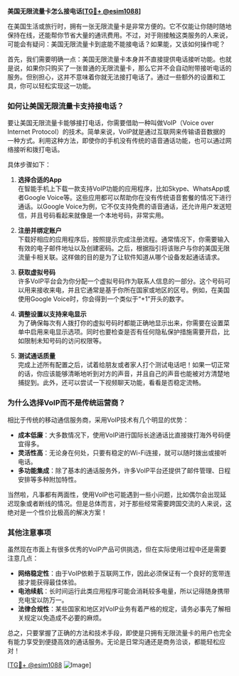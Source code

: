 **美国无限流量卡怎么接电话[[TG💪+ @esim1088](https://t.me/s/esim1088)]**

在美国生活或旅行时，拥有一张无限流量卡是非常方便的。它不仅能让你随时随地保持在线，还能帮你节省大量的通讯费用。不过，对于刚接触这类服务的人来说，可能会有疑问：美国无限流量卡到底能不能接电话？如果能，又该如何操作呢？

首先，我们需要明确一点：美国无限流量卡本身并不直接提供电话接听功能。也就是说，如果你只购买了一张普通的无限流量卡，那么它并不会自动附带接听电话的服务。但别担心，这并不意味着你就无法接打电话了。通过一些额外的设置和工具，你可以轻松实现这一功能。

### **如何让美国无限流量卡支持接电话？**

要让美国无限流量卡能够接打电话，你需要借助一种叫做VoIP（Voice over Internet Protocol）的技术。简单来说，VoIP就是通过互联网来传输语音数据的一种方式。利用这种方法，即使你的手机没有传统的语音通话功能，也可以通过网络接听和拨打电话。

具体步骤如下：

1. **选择合适的App**  
   在智能手机上下载一款支持VoIP功能的应用程序，比如Skype、WhatsApp或者Google Voice等。这些应用都可以帮助你在没有传统语音套餐的情况下进行通话。以Google Voice为例，它不仅支持免费的语音通话，还允许用户发送短信，并且号码看起来就像是一个本地号码，非常实用。

2. **注册并绑定账户**  
   下载好相应的应用程序后，按照提示完成注册流程。通常情况下，你需要输入有效的电子邮件地址以及创建密码。之后，根据指引将该账户与你的美国无限流量卡相关联。这样做的目的是为了让软件知道从哪个设备发起通话请求。

3. **获取虚拟号码**  
   许多VoIP平台会为你分配一个虚拟号码作为联系人信息的一部分。这个号码可以用来接收来电，并且它通常是基于你所在国家或地区的区号。例如，在美国使用Google Voice时，你会得到一个类似于“+1”开头的数字。

4. **调整设置以支持来电显示**  
   为了确保每次有人拨打你的虚拟号码时都能正确地显示出来，你需要在设置菜单中启用来电显示选项。同时也要检查是否有任何隐私保护措施需要开启，比如限制未知号码的访问权限等。

5. **测试通话质量**  
   完成上述所有配置之后，试着给朋友或者家人打个测试电话吧！如果一切正常的话，你应该能够清晰地听到对方的声音，并且自己的声音也能被对方清楚地捕捉到。此外，还可以尝试一下视频聊天功能，看看是否稳定流畅。

### **为什么选择VoIP而不是传统运营商？**

相比于传统的移动通信服务商，采用VoIP技术有几个明显的优势：

- **成本低廉**：大多数情况下，使用VoIP进行国际长途通话比直接拨打海外号码便宜得多。
- **灵活性高**：无论身在何处，只要有稳定的Wi-Fi连接，就可以随时拨出或接听电话。
- **多功能集成**：除了基本的通话服务外，许多VoIP平台还提供了邮件管理、日程安排等多种附加特性。

当然啦，凡事都有两面性，使用VoIP也可能遇到一些小问题，比如偶尔会出现延迟现象或者断线的情况。但是总体而言，对于那些经常需要跨国交流的人来说，这绝对是一个性价比极高的解决方案！

### **其他注意事项**

虽然现在市面上有很多优秀的VoIP产品可供挑选，但在实际使用过程中还是需要注意几点：

- **网络稳定性**：由于VoIP依赖于互联网工作，因此必须保证有一个良好的宽带连接才能获得最佳体验。
- **电池续航**：长时间运行此类应用程序可能会消耗较多电量，所以记得随身携带充电宝以防万一。
- **法律合规性**：某些国家和地区对VoIP业务有着严格的规定，请务必事先了解相关规定以免造成不必要的麻烦。

总之，只要掌握了正确的方法和技术手段，即使是只拥有无限流量卡的用户也完全有能力享受到便捷高效的通话服务。无论是日常沟通还是商务洽谈，都能轻松应对！

[[TG💪+ @esim1088](https://t.me/s/esim1088) ![Image](https://i.postimg.cc/4NQfJmqS/Snipaste-2025-05-13-00-14-12.png)]